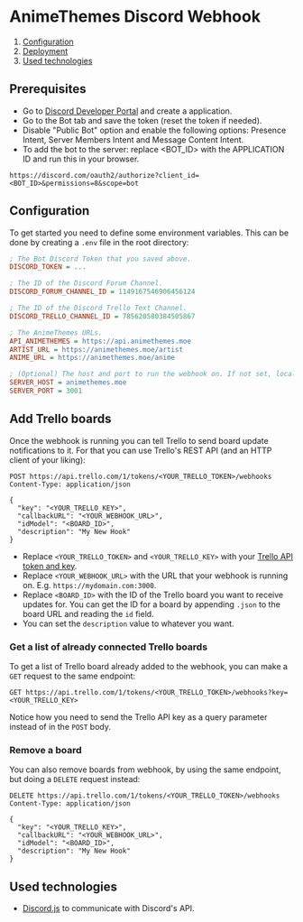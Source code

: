 # AnimeThemes Discord Webhook

1. [Configuration](#configuration)
2. [Deployment](#deployment)
3. [Used technologies](#used-technologies)

## Prerequisites

- Go to [Discord Developer Portal](https://discord.com/developers/applications) and create a application.
- Go to the Bot tab and save the token (reset the token if needed).
- Disable "Public Bot" option and enable the following options: Presence Intent, Server Members Intent and Message Content Intent.
- To add the bot to the server: replace <BOT_ID> with the APPLICATION ID and run this in your browser.
```
https://discord.com/oauth2/authorize?client_id=<BOT_ID>&permissions=8&scope=bot
```

## Configuration

To get started you need to define some environment variables. This can be done by creating a `.env` file in the
root directory:

```ini
; The Bot Discord Token that you saved above.
DISCORD_TOKEN = ...

; The ID of the Discord Forum Channel.
DISCORD_FORUM_CHANNEL_ID = 1149167546906456124

; The ID of the Discord Trello Text Channel.
DISCORD_TRELLO_CHANNEL_ID = 785620580384505867

; The AnimeThemes URLs.
API_ANIMETHEMES = https://api.animethemes.moe
ARTIST_URL = https://animethemes.moe/artist
ANIME_URL = https://animethemes.moe/anime

; (Optional) The host and port to run the webhook on. If not set, localhost and 3000 will be used.
SERVER_HOST = animethemes.moe
SERVER_PORT = 3001
```

## Add Trello boards

Once the webhook is running you can tell Trello to send board update notifications to it. For that you can use Trello's
REST API (and an HTTP client of your liking):

```http request
POST https://api.trello.com/1/tokens/<YOUR_TRELLO_TOKEN>/webhooks
Content-Type: application/json

{
  "key": "<YOUR_TRELLO_KEY>",
  "callbackURL": "<YOUR_WEBHOOK_URL>",
  "idModel": "<BOARD_ID>",
  "description": "My New Hook"
}
```

- Replace `<YOUR_TRELLO_TOKEN>` and `<YOUR_TRELLO_KEY>` with your [Trello API token and key](https://developer.atlassian.com/cloud/trello/guides/rest-api/api-introduction/).
- Replace `<YOUR_WEBHOOK_URL>` with the URL that your webhook is running on. E.g. `https://mydomain.com:3000`.
- Replace `<BOARD_ID>` with the ID of the Trello board you want to receive updates for. You can get the ID for a board
  by appending `.json` to the board URL and reading the `id` field.
- You can set the `description` value to whatever you want.

### Get a list of already connected Trello boards

To get a list of Trello board already added to the webhook, you can make a `GET` request to the same endpoint:

```http request
GET https://api.trello.com/1/tokens/<YOUR_TRELLO_TOKEN>/webhooks?key=<YOUR_TRELLO_KEY>
```

Notice how you need to send the Trello API key as a query parameter instead of in the `POST` body.

### Remove a board

You can also remove boards from webhook, by using the same endpoint, but doing a `DELETE` request instead:

```http request
DELETE https://api.trello.com/1/tokens/<YOUR_TRELLO_TOKEN>/webhooks
Content-Type: application/json

{
  "key": "<YOUR_TRELLO_KEY>",
  "callbackURL": "<YOUR_WEBHOOK_URL>",
  "idModel": "<BOARD_ID>",
  "description": "My New Hook"
}
```

## Used technologies

- [Discord.js](https://discord.js.org/) to communicate with Discord's API.